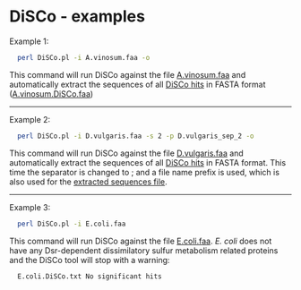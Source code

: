 DiSCo - examples
=============


Example 1:

```bash
  perl DiSCo.pl -i A.vinosum.faa -o  
```

This command will run DiSCo against the file [A.vinosum.faa](input/A.vinosum.faa "Allochomatium vinosum") and automatically extract the sequences of all [DiSCo hits](output/A.vinosum.DiSCo.filtered.txt "Allochomatium vinosum - hits") in FASTA format ([A.vinosum.DiSCo.faa](output/A.vinosum.DiSCo.faa "Allochomatium vinosum - seq"))

 
- - - -


Example 2:

```bash
  perl DiSCo.pl -i D.vulgaris.faa -s 2 -p D.vulgaris_sep_2 -o  
```

This command will run DiSCo against the file [D.vulgaris.faa](input/D.vulgaris.faa "Desulfovibrio vulgaris") and automatically extract the sequences of all [DiSCo hits](output/D.vulgaris_sep_2.DiSCo.filtered.txt "Desulfovibrio vulgaris - hits") in FASTA format. This time  the separator is changed to ; and a file name prefix is used, which is also used for the [extracted sequences file](output/D.vulgaris_sep_2.DiSCo.faa "Desulfovibrio vulgaris - seq").


- - - -


Example 3:

```bash
  perl DiSCo.pl -i E.coli.faa 
```




This command will run DiSCo against the file [E.coli.faa](input/E.coli.faa "Escherichia coli"). *E. coli* does not have any Dsr-dependent dissimilatory sulfur metabolism related proteins and the DiSCo tool will stop with a warning: 

```bash
  E.coli.DiSCo.txt No significant hits
```
